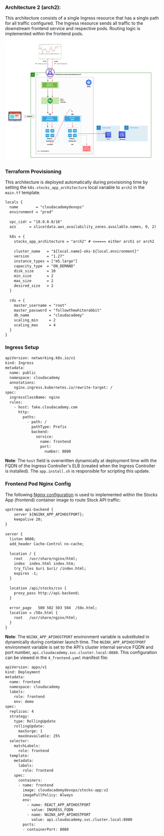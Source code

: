 ### Architecture 2 (arch2):
This architecture consists of a single Ingress resource that has a single path for all traffic configured. The Ingress resource sends all traffic to the downstream frontend service and respective pods. Routing logic is implemented within the frontend pods.

![Stocks App](/docs/eks-stocks-arch2.png)

### Terraform Provisioning
This architecture is deployed automatically during provisioning time by setting the `k8s.stocks_app_architecture` local variable to `arch2` in the `main.tf` template.

```
locals {
  name        = "cloudacademydevops"
  environment = "prod"

  vpc_cidr = "10.0.0.0/16"
  azs      = slice(data.aws_availability_zones.available.names, 0, 2)
  
  k8s = {
    stocks_app_architecture = "arch2" # <===== either arch1 or arch2

    cluster_name   = "${local.name}-eks-${local.environment}"
    version        = "1.27"
    instance_types = ["m5.large"]
    capacity_type  = "ON_DEMAND"
    disk_size      = 10
    min_size       = 2
    max_size       = 2
    desired_size   = 2
  }

  rds = {
    master_username = "root"
    master_password = "followthewhiterabbit"
    db_name         = "cloudacademy"
    scaling_min     = 2
    scaling_max     = 4
  }
}
```

### Ingress Setup

```
apiVersion: networking.k8s.io/v1
kind: Ingress
metadata:
  name: public
  namespace: cloudacademy
  annotations:
    nginx.ingress.kubernetes.io/rewrite-target: /
spec:
  ingressClassName: nginx
  rules:
    - host: fake.cloudacademy.com
      http:
        paths:
          - path: /
            pathType: Prefix
            backend:
              service:
                name: frontend
                port:
                  number: 8080
```

**Note**: The `host` field is overwritten dynamically at deployment time with the FQDN of the Ingress Controller's ELB (created when the Ingress Controller is installed). The `app.install.sh` is responsible for scripting this update.

### Frontend Pod Nginx Config
The following [Nginx configuration](https://github.com/cloudacademy/stocks-app/blob/main/conf/conf.d/default.conf.template) is used to implemented within the Stocks App (frontend) container image to route Stock API traffic:

```
upstream api-backend {
    server ${NGINX_APP_APIHOSTPORT};
    keepalive 20;
}

server {
  listen 8080;
  add_header Cache-Control no-cache;

  location / {
    root   /usr/share/nginx/html;
    index  index.html index.htm;
    try_files $uri $uri/ /index.html;
    expires -1;
  }

  location /api/stocks/csv {
    proxy_pass http://api-backend;
  }

  error_page   500 502 503 504  /50x.html;
  location = /50x.html {
    root   /usr/share/nginx/html;
  }
}
```

**Note**: The `NGINX_APP_APIHOSTPORT` environment variable is substituted in dynamically during container launch time. The `NGINX_APP_APIHOSTPORT` environment variable is set to the API's cluster internal service FQDN and port number, `api.cloudacademy.svc.cluster.local:8080`. This configuration can be viewed in the `4_frontend.yaml` manifest file:

```
apiVersion: apps/v1
kind: Deployment
metadata:
  name: frontend
  namespace: cloudacademy
  labels:
    role: frontend
    env: demo
spec:
  replicas: 4
  strategy:
    type: RollingUpdate
    rollingUpdate:
      maxSurge: 1
      maxUnavailable: 25%
  selector:
    matchLabels:
      role: frontend
  template:
    metadata:
      labels:
        role: frontend
    spec:
      containers:
      - name: frontend
        image: cloudacademydevops/stocks-app:v2
        imagePullPolicy: Always
        env:
          - name: REACT_APP_APIHOSTPORT
            value: INGRESS_FQDN
          - name: NGINX_APP_APIHOSTPORT
            value: api.cloudacademy.svc.cluster.local:8080
        ports:
        - containerPort: 8080
```